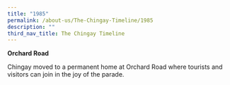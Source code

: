 ```yaml
---
title: "1985"
permalink: /about-us/The-Chingay-Timeline/1985
description: ""
third_nav_title: The Chingay Timeline
---
```

**Orchard Road**

Chingay moved to a permanent home at Orchard Road where tourists and visitors can join in the joy of the parade.